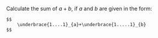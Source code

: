 Calculate the sum of $a + b$, if $a$ and $b$ are given in the form:
```
$$
    \underbrace{1....1}_{a}+\underbrace{1.....1}_{b}
$$
```
